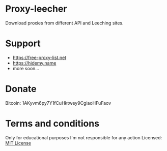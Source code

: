 # Proxy-leecher
Download proxies from different API and Leeching sites.
# Support
- https://free-proxy-list.net
- https://hidemy.name
- more soon...


# Donate
Bitcoin: 1AKyvm6py7Y1fCuHktwey9CgiaoHFuFaov

# Terms and conditions
Only for educational purposes 
I'm not responsible for any action
Licensed: [MIT License](LICENSE)

